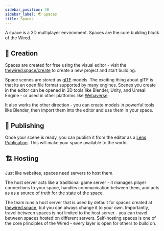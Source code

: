 ```yaml
---
sidebar_position: 40
sidebar_label: 🌏 Spaces
title: Spaces
---
```


A space is a 3D multiplayer environment. Spaces are the core building block of the Wired.

## 🎨 Creation

Spaces are created for free using the visual editor - visit the [thewired.space/create](https://www.thewired.space/create) to create a new project and start building.

Space scenes are stored as [glTF](https://www.khronos.org/gltf/) models. The exciting thing about glTF is that its an open file format supported by many engines. Scenes you create in the editor can be opened in 3D tools like Blender, Unity, and Unreal Engine - or used in other platforms like [Webaverse](https://twitter.com/webaverse).

It also works the other direction - you can create models in powerful tools like Blender, then import them into the editor and use them in your space.

## 🌿 Publishing

Once your scene is ready, you can publish it from the editor as a [Lens Publication](https://docs.lens.xyz/docs/publication). This will make your space available to the world.

## 🏗️ Hosting

Just like websites, spaces need servers to host them.

The host server acts like a traditional game server - it manages player connections to your space, handles communication between them, and acts as as a source of truth for the state of the space.

The team runs a host server that is used by default for spaces created at [thewired.space](https://thewired.space), but you can always change it to your own. Importantly, travel between spaces is not limited to the host server - you can travel between spaces hosted on different servers. Self-hosting spaces is one of the core principles of the Wired - every layer is open for others to build on.
